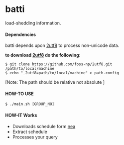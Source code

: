 # batti

load-shedding information.

#### Dependencies

batti depends upon [2utf8][2utf8] to process non-unicode data.

**to download [2utf8][2utf8] do the following**:

	$ git clone https://github.com/foss-np/2utf8.git /path/to/local/machine
	$ echo "_2utf8=path/to/local/machine" > path.config
[Note: The path should be relative not absolute ]

#### HOW-TO USE
	
	$ ./main.sh [GROUP_NO]

#### HOW-IT Works

* Downloads schedule form [nea][nea]
* Extract schedule
* Processes your query

[nea]: http://www.nea.org.np/loadshedding.html
[2utf8]: https://github.com/foss-np/2utf8
